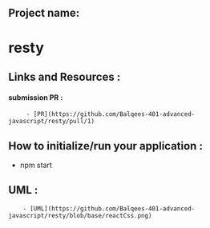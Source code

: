 ## Project name:

   # resty


## Links and Resources :
   #### submission PR : 
         - [PR](https://github.com/Balqees-401-advanced-javascript/resty/pull/1)


## How to initialize/run your application :
  -  npm start



## UML :
        - [UML](https://github.com/Balqees-401-advanced-javascript/resty/blob/base/reactCss.png)